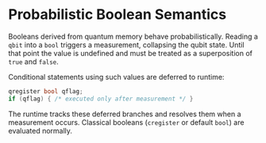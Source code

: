# Probabilistic Boolean Semantics

Booleans derived from quantum memory behave probabilistically. Reading a `qbit` into a `bool` triggers a measurement, collapsing the qubit state. Until that point the value is undefined and must be treated as a superposition of `true` and `false`.

Conditional statements using such values are deferred to runtime:

```cpp
qregister bool qflag;
if (qflag) { /* executed only after measurement */ }
```

The runtime tracks these deferred branches and resolves them when a measurement occurs. Classical booleans (`cregister` or default `bool`) are evaluated normally.
